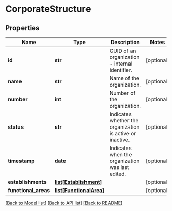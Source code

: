 # CorporateStructure

## Properties
Name | Type | Description | Notes
------------ | ------------- | ------------- | -------------
**id** | **str** | GUID of an organization - internal identifier.  | [optional] 
**name** | **str** | Name of the organization.  | [optional] 
**number** | **int** | Number of the organization.  | [optional] 
**status** | **str** | Indicates whether the organization is active or inactive.  | [optional] 
**timestamp** | **date** | Indicates when the organization was last edited.  | [optional] 
**establishments** | [**list[Establishment]**](Establishment.md) |  | [optional] 
**functional_areas** | [**list[FunctionalArea]**](FunctionalArea.md) |  | [optional] 

[[Back to Model list]](../README.md#documentation-for-models) [[Back to API list]](../README.md#documentation-for-api-endpoints) [[Back to README]](../README.md)


